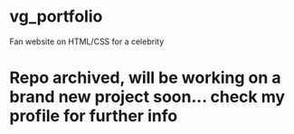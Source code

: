 # vg_portfolio
Fan website on HTML/CSS for a celebrity


<h1> Repo archived, will be working on a brand new project soon... check my profile for further info

